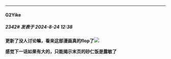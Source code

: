 ﻿
*****

####  G2Yike  
##### 2342#       发表于 2024-8-24 12:38

<strong>更新了没人讨论嘛，看来这部漫画真的flop了</strong><img src="https://static.saraba1st.com/image/smiley/face2017/067.png" referrerpolicy="no-referrer">

<strong>感觉下一话如果有大的，只能揭示末页的砂仁饭是露敏了</strong>

